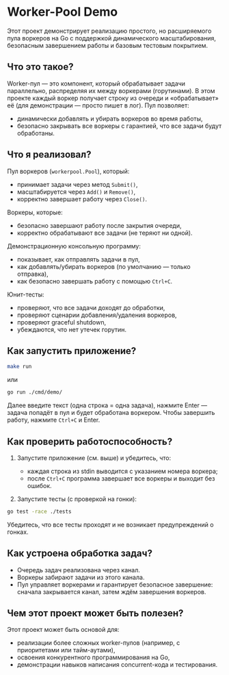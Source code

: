 # Worker-Pool Demo

Этот проект демонстрирует реализацию простого, но расширяемого пула воркеров на Go с поддержкой динамического масштабирования, безопасным завершением работы и базовым тестовым покрытием.

## Что это такое?

Worker-пул — это компонент, который обрабатывает задачи параллельно, распределяя их между воркерами (горутинами). В этом проекте каждый воркер получает строку из очереди и «обрабатывает» её (для демонстрации — просто пишет в лог). Пул позволяет:

- динамически добавлять и убирать воркеров во время работы,
- безопасно закрывать все воркеры с гарантией, что все задачи будут обработаны.

## Что я реализовал?

Пул воркеров (`workerpool.Pool`), который:
- принимает задачи через метод `Submit()`,
- масштабируется через `Add()` и `Remove()`,
- корректно завершает работу через `Close()`.

Воркеры, которые:
- безопасно завершают работу после закрытия очереди,
- корректно обрабатывают все задачи (не теряют ни одной).

Демонстрационную консольную программу:
- показывает, как отправлять задачи в пул,
- как добавлять/убирать воркеров (по умолчанию — только отправка),
- как безопасно завершать работу с помощью `Ctrl+C`.

Юнит-тесты:
- проверяют, что все задачи доходят до обработки,
- проверяют сценарии добавления/удаления воркеров,
- проверяют graceful shutdown,
- убеждаются, что нет утечек горутин.

## Как запустить приложение?

```bash
make run
````

или

```bash
go run ./cmd/demo/
```

Далее введите текст (одна строка = одна задача), нажмите Enter — задача попадёт в пул и будет обработана воркером. Чтобы завершить работу, нажмите `Ctrl+C` и Enter.

## Как проверить работоспособность?

1. Запустите приложение (см. выше) и убедитесь, что:

   * каждая строка из stdin выводится с указанием номера воркера;
   * после `Ctrl+C` программа завершает все воркеры и выходит без ошибок.

2. Запустите тесты (с проверкой на гонки):

```bash
go test -race ./tests
```

Убедитесь, что все тесты проходят и не возникает предупреждений о гонках.

## Как устроена обработка задач?

* Очередь задач реализована через канал.
* Воркеры забирают задачи из этого канала.
* Пул управляет воркерами и гарантирует безопасное завершение: сначала закрывается канал, затем ждём завершения воркеров.

## Чем этот проект может быть полезен?

Этот проект может быть основой для:

* реализации более сложных worker-пулов (например, с приоритетами или тайм-аутами),
* освоения конкурентного программирования на Go,
* демонстрации навыков написания concurrent-кода и тестирования.
